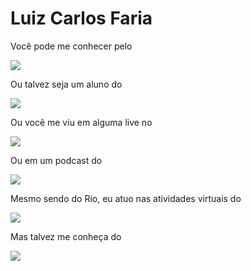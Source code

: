 # Luiz Carlos Faria


Você pode me conhecer pelo 

![](https://gago.io/wp-content/uploads/2018/07/logo-gago3-chumbo.png) 

Ou talvez seja um aluno do 

![](https://dockerdefinitivo.com/wp-content/uploads/2019/12/logo-2-2-azul-e1576220349540-100x58.png)

Ou você me viu em alguma live no 

![](https://yt3.ggpht.com/a/AATXAJwWcWCcUbY3OwKSf9_WqQ7PDkp0BNMZXicB1wLP_A=s100-c-k-c0xffffffff-no-rj-mo)


Ou em um podcast do

![](https://devshow.com.br/wp-content/uploads/2019/02/logo.jpg)


Mesmo sendo do Rio, eu atuo nas atividades virtuais do 

![](https://gago.io/wp-content/uploads/2019/06/meetup-dotnetsp.png)

Mas talvez me conheça do 

![](https://gago.io/wp-content/uploads/2020/08/subscribe-curto.gif)
